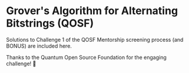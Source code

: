 # Grover's Algorithm for Alternating Bitstrings (QOSF)

Solutions to Challenge 1 of the QOSF Mentorship screening process (and BONUS) are included here. 

Thanks to the Quantum Open Source Foundation for the engaging challenge! 🎉

